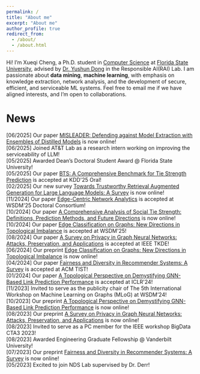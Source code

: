 ```yaml
---
permalink: /
title: "About me"
excerpt: "About me"
author_profile: true
redirect_from: 
  - /about/
  - /about.html
---
```


Hi! I’m Xueqi Cheng, a Ph.D. student in [Computer Science](https://www.cs.fsu.edu/) at [Florida State University](https://www.fsu.edu/), advised by [Dr. Yushun Dong](https://yushundong.github.io/) in the Responsible AI(RAI) Lab. I am passionate about <strong>data mining</strong>, <strong>machine learning</strong>, with emphasis on knowledge extraction, network analysis, and the development of secure,
efficient, and serviceable ML systems. Feel free to email me if we have aligned interests, and I’m open to collaborations.

News
=======
[06/2025] Our paper [MISLEADER: Defending against Model Extraction with Ensembles of Distilled Models](https://arxiv.org/abs/2506.02362) is now online! <br />
[06/2025] Joined AT&T Lab as a research intern working on improving the serviceability of LLM! <br />
[05/2025] Awarded Dean’s Doctoral Student Award @ Florida State University! <br />
[05/2025] Our paper [BTS: A Comprehensive Benchmark for Tie Strength Prediction](https://arxiv.org/abs/2410.19214) is accepted at KDD'25 Oral! <br />
[02/2025] Our new survey [Towards Trustworthy Retrieval Augmented Generation for Large Language Models: A Survey](https://arxiv.org/abs/2502.06872) is now online! <br />
[11/2024] Our paper [Edge-Centric Network Analytics](https://dl.acm.org/doi/abs/10.1145/3701551.3707418) is accepted at WSDM'25 Doctoral Consortium! <br />
[10/2024] Our paper [A Comprehensive Analysis of Social Tie Strength: Definitions, Prediction Methods, and Future Directions](https://arxiv.org/abs/2410.19214) is now online! <br />
[10/2024] Our paper [Edge Classification on Graphs: New Directions in Topological Imbalance](https://dl.acm.org/doi/10.1145/3701551.3703518) is accepted at WSDM'25! <br />
[08/2024] Our paper [A Survey on Privacy in Graph Neural Networks: Attacks, Preservation, and Applications](https://arxiv.org/abs/2308.16375) is accepted at IEEE TKDE! <br />
[06/2024] Our preprint [Edge Classification on Graphs: New Directions in Topological Imbalance](https://arxiv.org/abs/2406.11685) is now online! <br />
[04/2024] Our paper [Fairness and Diversity in Recommender Systems: A Survey](https://arxiv.org/abs/2307.04644) is accepted at ACM TIST! <br />
[01/2024] Our paper [A Topological Perspective on Demystifying GNN-Based Link Prediction Performance](https://arxiv.org/abs/2310.04612) is accepted at ICLR'24! <br />
[11/2023] Invited to serve as the publicity chair of The 5th International Workshop on Machine Learning on Graphs (MLoG) at WSDM’24! <br />
[10/2023] Our preprint [A Topological Perspective on Demystifying GNN-Based Link Prediction Performance](https://arxiv.org/abs/2310.04612) is now online! <br />
[08/2023] Our preprint [A Survey on Privacy in Graph Neural Networks: Attacks, Preservation, and Applications](https://arxiv.org/abs/2308.16375) is now online! <br />
[08/2023] Invited to serve as a PC member for the IEEE workshop BigData CTA3 2023! <br />
[08/2023] Awarded Engineering Graduate Fellowship @ Vanderbilt University! <br />
[07/2023] Our preprint [Fairness and Diversity in Recommender Systems: A Survey](https://arxiv.org/abs/2307.04644) is now online! <br />
[05/2023] Excited to join NDS Lab supervised by Dr. Derr!

<!-- This is the front page of a website that is powered by the [academicpages template](https://github.com/academicpages/academicpages.github.io) and hosted on GitHub pages. [GitHub pages](https://pages.github.com) is a free service in which websites are built and hosted from code and data stored in a GitHub repository, automatically updating when a new commit is made to the repository. This template was forked from the [Minimal Mistakes Jekyll Theme](https://mmistakes.github.io/minimal-mistakes/) created by Michael Rose, and then extended to support the kinds of content that academics have: publications, talks, teaching, a portfolio, blog posts, and a dynamically-generated CV. You can fork [this repository](https://github.com/academicpages/academicpages.github.io) right now, modify the configuration and markdown files, add your own PDFs and other content, and have your own site for free, with no ads! An older version of this template powers my own personal website at [stuartgeiger.com](http://stuartgeiger.com), which uses [this Github repository](https://github.com/staeiou/staeiou.github.io).

A data-driven personal website
======
Like many other Jekyll-based GitHub Pages templates, academicpages makes you separate the website's content from its form. The content & metadata of your website are in structured markdown files, while various other files constitute the theme, specifying how to transform that content & metadata into HTML pages. You keep these various markdown (.md), YAML (.yml), HTML, and CSS files in a public GitHub repository. Each time you commit and push an update to the repository, the [GitHub pages](https://pages.github.com/) service creates static HTML pages based on these files, which are hosted on GitHub's servers free of charge.

Many of the features of dynamic content management systems (like Wordpress) can be achieved in this fashion, using a fraction of the computational resources and with far less vulnerability to hacking and DDoSing. You can also modify the theme to your heart's content without touching the content of your site. If you get to a point where you've broken something in Jekyll/HTML/CSS beyond repair, your markdown files describing your talks, publications, etc. are safe. You can rollback the changes or even delete the repository and start over -- just be sure to save the markdown files! Finally, you can also write scripts that process the structured data on the site, such as [this one](https://github.com/academicpages/academicpages.github.io/blob/master/talkmap.ipynb) that analyzes metadata in pages about talks to display [a map of every location you've given a talk](https://academicpages.github.io/talkmap.html).

Getting started
======
1. Register a GitHub account if you don't have one and confirm your e-mail (required!)
1. Fork [this repository](https://github.com/academicpages/academicpages.github.io) by clicking the "fork" button in the top right. 
1. Go to the repository's settings (rightmost item in the tabs that start with "Code", should be below "Unwatch"). Rename the repository "[your GitHub username].github.io", which will also be your website's URL.
1. Set site-wide configuration and create content & metadata (see below -- also see [this set of diffs](http://archive.is/3TPas) showing what files were changed to set up [an example site](https://getorg-testacct.github.io) for a user with the username "getorg-testacct")
1. Upload any files (like PDFs, .zip files, etc.) to the files/ directory. They will appear at https://[your GitHub username].github.io/files/example.pdf.  
1. Check status by going to the repository settings, in the "GitHub pages" section

Site-wide configuration
------
The main configuration file for the site is in the base directory in [_config.yml](https://github.com/academicpages/academicpages.github.io/blob/master/_config.yml), which defines the content in the sidebars and other site-wide features. You will need to replace the default variables with ones about yourself and your site's github repository. The configuration file for the top menu is in [_data/navigation.yml](https://github.com/academicpages/academicpages.github.io/blob/master/_data/navigation.yml). For example, if you don't have a portfolio or blog posts, you can remove those items from that navigation.yml file to remove them from the header. 

Create content & metadata
------
For site content, there is one markdown file for each type of content, which are stored in directories like _publications, _talks, _posts, _teaching, or _pages. For example, each talk is a markdown file in the [_talks directory](https://github.com/academicpages/academicpages.github.io/tree/master/_talks). At the top of each markdown file is structured data in YAML about the talk, which the theme will parse to do lots of cool stuff. The same structured data about a talk is used to generate the list of talks on the [Talks page](https://academicpages.github.io/talks), each [individual page](https://academicpages.github.io/talks/2012-03-01-talk-1) for specific talks, the talks section for the [CV page](https://academicpages.github.io/cv), and the [map of places you've given a talk](https://academicpages.github.io/talkmap.html) (if you run this [python file](https://github.com/academicpages/academicpages.github.io/blob/master/talkmap.py) or [Jupyter notebook](https://github.com/academicpages/academicpages.github.io/blob/master/talkmap.ipynb), which creates the HTML for the map based on the contents of the _talks directory).

**Markdown generator**

I have also created [a set of Jupyter notebooks](https://github.com/academicpages/academicpages.github.io/tree/master/markdown_generator
) that converts a CSV containing structured data about talks or presentations into individual markdown files that will be properly formatted for the academicpages template. The sample CSVs in that directory are the ones I used to create my own personal website at stuartgeiger.com. My usual workflow is that I keep a spreadsheet of my publications and talks, then run the code in these notebooks to generate the markdown files, then commit and push them to the GitHub repository.

How to edit your site's GitHub repository
------
Many people use a git client to create files on their local computer and then push them to GitHub's servers. If you are not familiar with git, you can directly edit these configuration and markdown files directly in the github.com interface. Navigate to a file (like [this one](https://github.com/academicpages/academicpages.github.io/blob/master/_talks/2012-03-01-talk-1.md) and click the pencil icon in the top right of the content preview (to the right of the "Raw | Blame | History" buttons). You can delete a file by clicking the trashcan icon to the right of the pencil icon. You can also create new files or upload files by navigating to a directory and clicking the "Create new file" or "Upload files" buttons. 

Example: editing a markdown file for a talk
![Editing a markdown file for a talk](/images/editing-talk.png)

For more info
------
More info about configuring academicpages can be found in [the guide](https://academicpages.github.io/markdown/). The [guides for the Minimal Mistakes theme](https://mmistakes.github.io/minimal-mistakes/docs/configuration/) (which this theme was forked from) might also be helpful. -->
